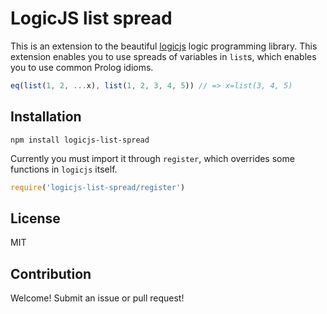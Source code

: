 # LogicJS list spread

This is an extension to the beautiful [logicjs](https://npm.im/logicjs) logic programming library. This extension enables you to use spreads of variables in `list`s, which enables you to use common Prolog idioms.

```javascript
eq(list(1, 2, ...x), list(1, 2, 3, 4, 5)) // => x=list(3, 4, 5)
```

## Installation

```
npm install logicjs-list-spread
```

Currently you must import it through `register`, which overrides some functions in `logicjs` itself.

```javascript
require('logicjs-list-spread/register')
```

## License

MIT

## Contribution

Welcome! Submit an issue or pull request!

